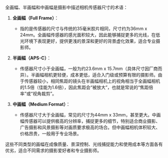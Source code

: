 全画幅、半画幅和中画幅是摄影中描述相机传感器尺寸的术语：

1. **全画幅（Full Frame）**：
    
    - 指的是传感器的尺寸与传统的35毫米胶片相同，尺寸约为36mm x 24mm。全画幅传感器的感光面积较大，因此能够捕捉更多的光线，在低光环境下表现更好，提供更浅的景深和更好的背景虚化效果，适合专业摄影师。
2. **半画幅（APS-C）**：
    
    - 传感器尺寸小于全画幅，一般为约23.6mm x 15.7mm（具体尺寸因厂商而异）。半画幅相机更轻便，成本更低，适合入门级或预算有限的摄影师。由于传感器较小，相同焦距的镜头在半画幅相机上的视角相当于全画幅相机的1.5倍（佳能为1.6倍），因此焦距会“被放大”，也就是常说的“焦距倍率”或“视角裁剪”。
3. **中画幅（Medium Format）**：
    
    - 传感器尺寸大于全画幅，常见的尺寸为44mm x 33mm，甚至更大。中画幅传感器可以提供极高的分辨率，捕捉更多的细节，特别适合商业摄影、广告摄影和风景摄影等对画质要求极高的场合。但中画幅相机体积较大、价格昂贵，一般用于专业场景。

这些不同类型的画幅在成像质量、景深控制、光线捕捉能力和使用成本等方面各有优劣，适合不同需求的摄影爱好者和专业摄影师。